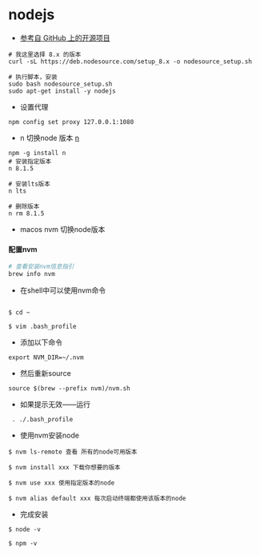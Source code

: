 # nodejs
-  [参考自 GitHub 上的开源项目](https://github.com/nodesource/distributions)
```
# 我这里选择 8.x 的版本
curl -sL https://deb.nodesource.com/setup_8.x -o nodesource_setup.sh

# 执行脚本，安装
sudo bash nodesource_setup.sh
sudo apt-get install -y nodejs
```
- 设置代理
```
npm config set proxy 127.0.0.1:1080

```
- n 切换node 版本  [n](https://note.youdao.com/)
```
npm -g install n
# 安装指定版本
n 8.1.5

# 安装lts版本
n lts

# 删除版本
n rm 8.1.5
```

- macos nvm 切换node版本
#### 配置nvm
```bash 
# 查看安装nvm信息指引
brew info nvm

```
- 在shell中可以使用nvm命令
```

$ cd ~ 

$ vim .bash_profile 
```
- 添加以下命令
```
export NVM_DIR=~/.nvm
```
- 然后重新source
```
source $(brew --prefix nvm)/nvm.sh
```
- 如果提示无效——运行
```
 . ./.bash_profile
```

- 使用nvm安装node
```
$ nvm ls-remote 查看 所有的node可用版本

$ nvm install xxx 下载你想要的版本

$ nvm use xxx 使用指定版本的node 

$ nvm alias default xxx 每次启动终端都使用该版本的node 

```
- 完成安装
```
$ node -v

$ npm -v 
```